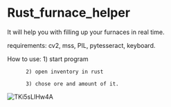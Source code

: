 # Rust_furnace_helper
It will help you with filling up your furnaces in real time.


requirements: cv2, 
              mss, 
              PIL, 
              pytesseract, 
              keyboard.
              
How to use:
          1) start program
          
          2) open inventory in rust
          
          3) chose ore and amount of it.
          
          
![TKi5sLIHw4A](https://user-images.githubusercontent.com/15183327/122649730-ee848200-d137-11eb-8c43-fd04227c5c73.jpg)


          
